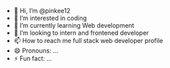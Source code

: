 - 👋 Hi, I’m @pinkee12
- 👀 I’m interested in coding 
- 🌱 I’m currently learning Web development
- 💞️ I’m looking to intern and frontened developer
- 📫 How to reach me full stack web developer profile
- 😄 Pronouns: ...
- ⚡ Fun fact: ...

<!---
pinkee12/pinkee12 is a ✨ special ✨ repository because its `README.md` (this file) appears on your GitHub profile.
You can click the Preview link to take a look at your changes.
--->
